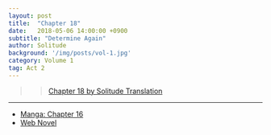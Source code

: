 ```yaml
---
layout: post
title:  "Chapter 18"
date:   2018-05-06 14:00:00 +0900
subtitle: "Determine Again"
author: Solitude
background: '/img/posts/vol-1.jpg'
category: Volume 1
tag: Act 2
---
```


>> [Chapter 18 by Solitude Translation](https://solitudetranslation.wordpress.com/2020/05/21/shi-ni-modori-subete-wo-sukuu-tame-ni-saikyou-he-to-itaru-chapter-18-determine-again/)

----

- [Manga: Chapter 16][manga-link]
- [Web Novel][novel-link]

[manga-link]: https://mangadex.org/title/41744/shi-ni-modori-subete-wo-sukuu-tame-ni-saikyou-he-to-itaru
[novel-link]: https://ncode.syosetu.com/n0569es/18/